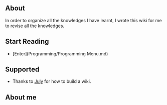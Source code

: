 ## About

In order to organize all the knowledges I have learnt, I wrote this wiki for me to revise all the knowledges.

## Start Reading
 * [Enter](Programming/Programming Menu.md)


## Supported
 * Thanks to [July](github.com/julycoding) for how to build a wiki.
 
## About me
 [logo]: ./pic/tail.gif